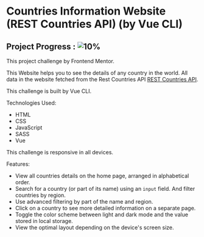 # Countries Information Website (REST Countries API)  (by Vue CLI)

## Project Progress : ![10%](https://progress-bar.dev/10/?title=done)

This project challenge by Frontend Mentor.

This Website helps you to see the details of any country in the world. All data in the website fetched
from the Rest Countries API [REST Countries API](https://restcountries.com).

This challenge is built by Vue CLI.

Technologies Used:

- HTML
- CSS
- JavaScript
- SASS
- Vue

This challenge is responsive in all devices.

Features:

- View all countries details on the home page, arranged in alphabetical order.
- Search for a country (or part of its name) using an `input` field. And filter countries by region.
- Use advanced filtering by part of the name and region.
- Click on a country to see more detailed information on a separate page.
- Toggle the color scheme between light and dark mode and the value stored in local storage.
- View the optimal layout depending on the device's screen size.

<!--
[See Website Live]()

Output design Screenshots:

Large Screens Home Page :
![Output](/Output-design-screenshots/1.home-large-screens.png)

Medium Screens Home Page :
![Output](/Output-design-screenshots/2.home-medium-screens.png)

Mobile Screens Home Page :
![Output](/Output-design-screenshots/3.home-mobile-screens.png)

Large Screens Details Page :
![Output](/Output-design-screenshots/4.details-large-screens.png)

Medium Screens Details Page :
![Output](/Output-design-screenshots/5.details-medium-screens.png)

Mobile Screens Details Page :
![Output](/Output-design-screenshots/6.details-mobile-screens.png)
-->
